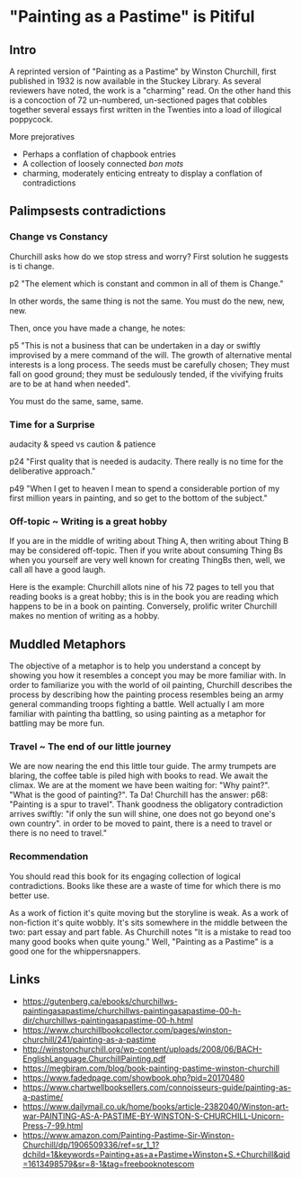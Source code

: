 # "Painting as a Pastime" is Pitiful

## Intro

A reprinted version of "Painting as a Pastime" by Winston Churchill, first published in 1932 is now available in the Stuckey Library. As several reviewers have noted, the work is a "charming" read. On the other hand this is a concoction of 72 un-numbered, un-sectioned pages that cobbles together several essays first written in the Twenties into a load of illogical poppycock.

More prejoratives

* Perhaps a conflation of chapbook entries
* A collection of loosely connected _bon mots_
* charming, moderately enticing entreaty to display a conflation of contradictions

## Palimpsests contradictions

### Change vs Constancy

Churchill asks how do we stop stress and worry? First solution he suggests is ti change.

p2 "The element which is constant and common in all of them is Change."

In other words, the same thing is not the same. You must do the new, new, new.

Then, once you have made a change, he notes:

p5 "This is not a business that can be undertaken in a day or swiftly improvised by a mere command of the will. The growth of alternative mental interests is a long process. The seeds must be carefully chosen; They must fall on good ground; they must be sedulously tended, if the vivifying fruits are to be at hand when needed".

You must do the same, same, same.


### Time for a Surprise

audacity & speed vs caution & patience

p24 "First quality that is needed is audacity. There really is no time for the deliberative approach."

p49 "When I get to heaven I mean to spend a considerable portion of my first million years in painting, and so get to the bottom of the subject."


### Off-topic ~ Writing is a great hobby

If you are in the middle of writing about Thing A, then writing about Thing B may be considered off-topic. Then if you write about consuming Thing Bs when you yourself are very well known for creating ThingBs then, well, we call all have a good laugh.

Here is the example: Churchill allots nine of his 72 pages to tell you that reading books is a great hobby; this is in the book you are reading which happens to be in a book on painting. Conversely, prolific writer Churchill makes no mention of writing as a hobby.

## Muddled Metaphors

The objective of a metaphor is to help you understand a concept by showing you how it resembles a concept you may be more familiar with. In order to familiarize you with the world of oil painting, Churchill describes the process by describing how the painting process resembles being an army general commanding troops fighting a battle. Well actually I am more familiar with painting tha battling, so using painting as a metaphor for battling may be more fun.

### Travel ~ The end of our little journey

We are now nearing the end this little tour guide. The army trumpets are blaring, the coffee table is piled high with books to read. We await the climax. We are at the moment we have been waiting for: "Why paint?". "What is the good of painting?". Ta Da! Churchill has the answer: p68: "Painting is a spur to travel". Thank goodness the obligatory contradiction arrives swiftly: "if only the sun will shine, one does not go beyond one's own country". in order to be moved to paint, there is a need to travel or there is no need to travel."

### Recommendation

You should read this book for its engaging collection of logical contradictions. Books like these are a waste of time for which there is mo better use.

As a work of fiction it's quite moving but the storyline is weak. As a work of non-fiction it's quite wobbly. It's sits somewhere in the middle between the two: part essay and part fable. As Churchill notes "It is a mistake to read too many good books when quite young." Well, "Painting as a Pastime" is a good one for the whippersnappers.




## Links

* https://gutenberg.ca/ebooks/churchillws-paintingasapastime/churchillws-paintingasapastime-00-h-dir/churchillws-paintingasapastime-00-h.html
* https://www.churchillbookcollector.com/pages/winston-churchill/241/painting-as-a-pastime
* http://winstonchurchill.org/wp-content/uploads/2008/06/BACH-EnglishLanguage.ChurchillPainting.pdf
* https://megbiram.com/blog/book-painting-pastime-winston-churchill
* https://www.fadedpage.com/showbook.php?pid=20170480
* https://www.chartwellbooksellers.com/connoisseurs-guide/painting-as-a-pastime/
* https://www.dailymail.co.uk/home/books/article-2382040/Winston-art-war-PAINTING-AS-A-PASTIME-BY-WINSTON-S-CHURCHILL-Unicorn-Press-7-99.html
* https://www.amazon.com/Painting-Pastime-Sir-Winston-Churchill/dp/1906509336/ref=sr_1_1?dchild=1&keywords=Painting+as+a+Pastime+Winston+S.+Churchill&qid=1613498579&sr=8-1&tag=freebooknotescom
